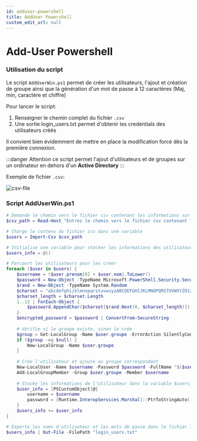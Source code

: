 ```yaml
---
id: adduser-powershell
title: AddUser Powershell
custom_edit_url: null
---
```


#  Add-User Powershell

### Utilisation du script

Le script `AddUserWin.ps1` permet de créer les utilisateurs, l'ajout et création de groupe ainsi que la génération d'un mot de passe à 12 caractères (Maj, min, caractère et chiffre)

Pour lancer le script:

  1. Renseigner le chemin complet du fichier `.csv`
  2. Une sortie login_users.txt permet d'obtenir les credentials des utilisateurs créés

Il convient bien évidemment de mettre en place la modification forcé dès la première connexion.

:::danger 
Attention ce script permet l'ajout d'utilisateurs et de groupes sur un ordinateur en dehors d'un **Active Directory**
:::

Exemple de fichier `.csv`:

![csv-file](@site/src/components/csv-file.png)

### Script AddUserWin.ps1

```powershell
# Demande le chemin vers le fichier csv contenant les informations sur les utilisateurs
$csv_path = Read-Host "Entrez le chemin vers le fichier csv contenant les informations sur les utilisateurs (format : prenom,nom,groupe)"

# Charge le contenu du fichier csv dans une variable
$users = Import-Csv $csv_path

# Initialise une variable pour stocker les informations des utilisateurs
$users_info = @()

# Parcourt les utilisateurs pour les créer
foreach ($user in $users) {
    $username = ($user.prenom[0] + $user.nom).ToLower()
    $password = New-Object -TypeName Microsoft.PowerShell.Security.SecureString
    $rand = New-Object -TypeName System.Random
    $charset = "abcdefghijklmnopqrstuvwxyzABCDEFGHIJKLMNOPQRSTUVWXYZ0123456789!@#$%^&*()_-+=[]{}|\:;<>,.?/~"
    $charset_length = $charset.Length
    1..12 | ForEach-Object {
        $password.AppendChar($charset[$rand.Next(0, $charset_length)])
    }
    $encrypted_password = $password | ConvertFrom-SecureString
    
    # Vérifie si le groupe existe, sinon le crée
    $group = Get-LocalGroup -Name $user.groupe -ErrorAction SilentlyContinue
    if ($group -eq $null) {
        New-LocalGroup -Name $user.groupe
    }
    
    # Crée l'utilisateur et ajoute au groupe correspondant
    New-LocalUser -Name $username -Password $password -FullName "$($user.prenom) $($user.nom)" -Description "Created by PowerShell script"
    Add-LocalGroupMember -Group $user.groupe -Member $username
    
    # Stocke les informations de l'utilisateur dans la variable $users_info
    $user_info = [PSCustomObject]@{
        username = $username
        password = [Runtime.InteropServices.Marshal]::PtrToStringAuto([Runtime.InteropServices.Marshal]::SecureStringToBSTR($password))
    }
    $users_info += $user_info
}

# Exporte les noms d'utilisateur et les mots de passe dans le fichier login_users.txt
$users_info | Out-File -FilePath "login_users.txt"
 
```
